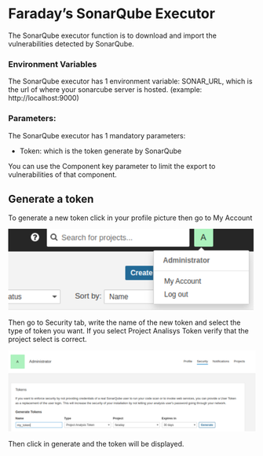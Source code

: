 # Faraday’s SonarQube Executor

The SonarQube executor function is to download and import the vulnerabilities detected by SonarQube.

### Environment Variables

The SonarQube executor has 1 environment variable: SONAR_URL, which is the url of where your sonarcube server is hosted.
(example: http://localhost:9000)

### Parameters:
The SonarQube executor has 1 mandatory parameters:
- Token:  which is the token generate by SonarQube

You can use the Component key parameter to limit the export to vulnerabilities of that component.


## Generate a token

To generate a new token click in your profile picture then go to My Account

<img src="../images/executors/sonarqube/profile_icon.png" alt="drawing" width="500"/>

Then go to Security tab, write the name of the new token and select the type of token you want. If you select Project Analisys Token
verify that the project select is correct.

<img src="../images/executors/sonarqube/generate_token.png" alt="drawing" width="1000"/>

Then click in generate and the token will be displayed.
